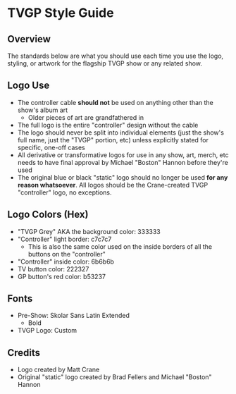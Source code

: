 # TVGP Style Guide

## Overview

The standards below are what you should use each time you use the logo, styling, or artwork for the flagship TVGP show or any related show.

## Logo Use

* The controller cable **should not** be used on anything other than the show's album art
	* Older pieces of art are grandfathered in
* The full logo is the entire "controller" design without the cable
* The logo should never be split into individual elements (just the show's full name, just the "TVGP" portion, etc) unless explicitly stated for specific, one-off cases
* All derivative or transformative logos for use in any show, art, merch, etc needs to have final approval by Michael "Boston" Hannon before they're used
* The original blue or black "static" logo should no longer be used **for any reason whatsoever**.  All logos should be the Crane-created TVGP "controller" logo, no exceptions.

## Logo Colors (Hex)
* "TVGP Grey" AKA the background color: 333333
* "Controller" light border: c7c7c7
	* This is also the same color used on the inside borders of all the buttons on the "controller"
* "Controller" inside color: 6b6b6b
* TV button color: 222327
* GP button's red color: b53237

## Fonts
* Pre-Show: Skolar Sans Latin Extended
	* Bold
* TVGP Logo: Custom

## Credits
* Logo created by Matt Crane
* Original "static" logo created by Brad Fellers and Michael "Boston" Hannon